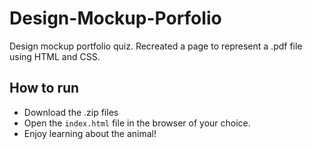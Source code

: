 # Design-Mockup-Porfolio
Design mockup portfolio quiz. Recreated a page to represent a .pdf file using HTML and CSS.

## How to run
* Download the .zip files
* Open the `index.html` file in the browser of your choice.
* Enjoy learning about the animal!
